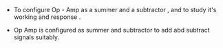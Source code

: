   - To configure Op - Amp as a summer and a subtractor , and to study it's working and response .

  - Op Amp is configured as summer and subtractor to add abd subtract signals suitably.
